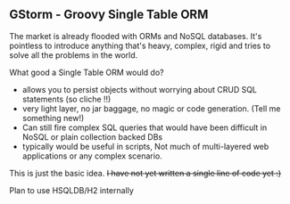 GStorm - Groovy Single Table ORM
---

The market is already flooded with ORMs and NoSQL databases. It's pointless to introduce anything that's heavy, complex,
rigid and tries to solve all the problems in the world.

What good a Single Table ORM would do? 

- allows you to persist objects without worrying about CRUD SQL statements (so cliche !!)
- very light layer, no jar baggage, no magic or code generation. (Tell me something new!)
- Can still fire complex SQL queries that would have been difficult in NoSQL or plain collection backed DBs
- typically would be useful in scripts, Not much of multi-layered web applications or any complex scenario.

This is just the basic idea. ~~I have not yet written a single line of code yet :)~~

Plan to use HSQLDB/H2 internally

